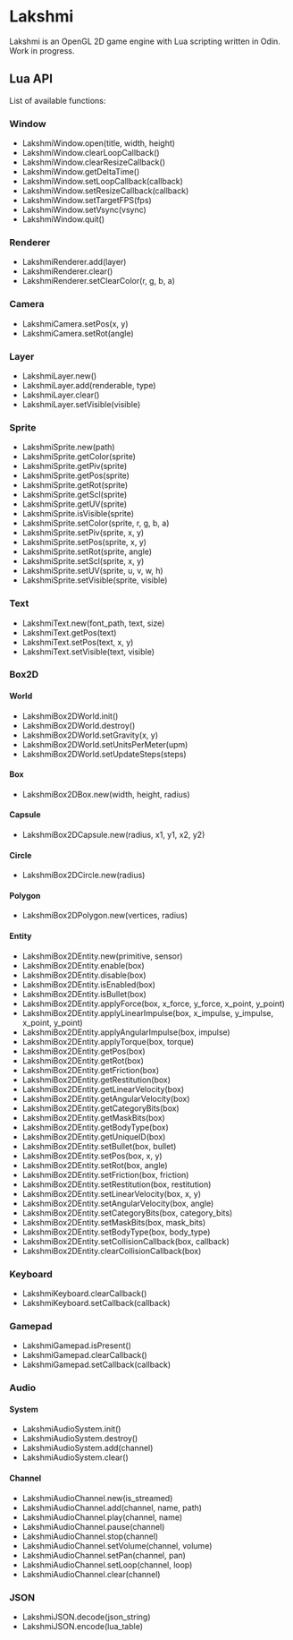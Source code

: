 # Lakshmi

Lakshmi is an OpenGL 2D game engine with Lua scripting written in Odin. Work in progress.

## Lua API

List of available functions:

### Window

* LakshmiWindow.open(title, width, height)
* LakshmiWindow.clearLoopCallback()
* LakshmiWindow.clearResizeCallback()
* LakshmiWindow.getDeltaTime()
* LakshmiWindow.setLoopCallback(callback)
* LakshmiWindow.setResizeCallback(callback)
* LakshmiWindow.setTargetFPS(fps)
* LakshmiWindow.setVsync(vsync)
* LakshmiWindow.quit()

### Renderer

* LakshmiRenderer.add(layer)
* LakshmiRenderer.clear()
* LakshmiRenderer.setClearColor(r, g, b, a)

### Camera

* LakshmiCamera.setPos(x, y)
* LakshmiCamera.setRot(angle)

### Layer

* LakshmiLayer.new()
* LakshmiLayer.add(renderable, type)
* LakshmiLayer.clear()
* LakshmiLayer.setVisible(visible)

### Sprite

* LakshmiSprite.new(path)
* LakshmiSprite.getColor(sprite)
* LakshmiSprite.getPiv(sprite)
* LakshmiSprite.getPos(sprite)
* LakshmiSprite.getRot(sprite)
* LakshmiSprite.getScl(sprite)
* LakshmiSprite.getUV(sprite)
* LakshmiSprite.isVisible(sprite)
* LakshmiSprite.setColor(sprite, r, g, b, a)
* LakshmiSprite.setPiv(sprite, x, y)
* LakshmiSprite.setPos(sprite, x, y)
* LakshmiSprite.setRot(sprite, angle)
* LakshmiSprite.setScl(sprite, x, y)
* LakshmiSprite.setUV(sprite, u, v, w, h)
* LakshmiSprite.setVisible(sprite, visible)

### Text

* LakshmiText.new(font_path, text, size)
* LakshmiText.getPos(text)
* LakshmiText.setPos(text, x, y)
* LakshmiText.setVisible(text, visible)

### Box2D

#### World

* LakshmiBox2DWorld.init()
* LakshmiBox2DWorld.destroy()
* LakshmiBox2DWorld.setGravity(x, y)
* LakshmiBox2DWorld.setUnitsPerMeter(upm)
* LakshmiBox2DWorld.setUpdateSteps(steps)

#### Box

* LakshmiBox2DBox.new(width, height, radius)

#### Capsule

* LakshmiBox2DCapsule.new(radius, x1, y1, x2, y2)

#### Circle

* LakshmiBox2DCircle.new(radius)

#### Polygon

* LakshmiBox2DPolygon.new(vertices, radius)

#### Entity

* LakshmiBox2DEntity.new(primitive, sensor)
* LakshmiBox2DEntity.enable(box)
* LakshmiBox2DEntity.disable(box)
* LakshmiBox2DEntity.isEnabled(box)
* LakshmiBox2DEntity.isBullet(box)
* LakshmiBox2DEntity.applyForce(box, x_force, y_force, x_point, y_point)
* LakshmiBox2DEntity.applyLinearImpulse(box, x_impulse, y_impulse, x_point, y_point)
* LakshmiBox2DEntity.applyAngularImpulse(box, impulse)
* LakshmiBox2DEntity.applyTorque(box, torque)
* LakshmiBox2DEntity.getPos(box)
* LakshmiBox2DEntity.getRot(box)
* LakshmiBox2DEntity.getFriction(box)
* LakshmiBox2DEntity.getRestitution(box)
* LakshmiBox2DEntity.getLinearVelocity(box)
* LakshmiBox2DEntity.getAngularVelocity(box)
* LakshmiBox2DEntity.getCategoryBits(box)
* LakshmiBox2DEntity.getMaskBits(box)
* LakshmiBox2DEntity.getBodyType(box)
* LakshmiBox2DEntity.getUniqueID(box)
* LakshmiBox2DEntity.setBullet(box, bullet)
* LakshmiBox2DEntity.setPos(box, x, y)
* LakshmiBox2DEntity.setRot(box, angle)
* LakshmiBox2DEntity.setFriction(box, friction)
* LakshmiBox2DEntity.setRestitution(box, restitution)
* LakshmiBox2DEntity.setLinearVelocity(box, x, y)
* LakshmiBox2DEntity.setAngularVelocity(box, angle)
* LakshmiBox2DEntity.setCategoryBits(box, category_bits)
* LakshmiBox2DEntity.setMaskBits(box, mask_bits)
* LakshmiBox2DEntity.setBodyType(box, body_type)
* LakshmiBox2DEntity.setCollisionCallback(box, callback)
* LakshmiBox2DEntity.clearCollisionCallback(box)

### Keyboard

* LakshmiKeyboard.clearCallback()
* LakshmiKeyboard.setCallback(callback)

### Gamepad

* LakshmiGamepad.isPresent()
* LakshmiGamepad.clearCallback()
* LakshmiGamepad.setCallback(callback)

### Audio

#### System

* LakshmiAudioSystem.init()
* LakshmiAudioSystem.destroy()
* LakshmiAudioSystem.add(channel)
* LakshmiAudioSystem.clear()

#### Channel

* LakshmiAudioChannel.new(is_streamed)
* LakshmiAudioChannel.add(channel, name, path)
* LakshmiAudioChannel.play(channel, name)
* LakshmiAudioChannel.pause(channel)
* LakshmiAudioChannel.stop(channel)
* LakshmiAudioChannel.setVolume(channel, volume)
* LakshmiAudioChannel.setPan(channel, pan)
* LakshmiAudioChannel.setLoop(channel, loop)
* LakshmiAudioChannel.clear(channel)

### JSON

* LakshmiJSON.decode(json_string)
* LakshmiJSON.encode(lua_table)
